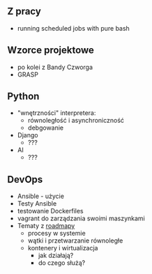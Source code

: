 ## Z pracy
* running scheduled jobs with pure bash

## Wzorce projektowe
* po kolei z Bandy Czworga
* GRASP
## Python
* "wnętrzności" interpretera:
    * równoległość i asynchroniczność
    * debgowanie
* Django
    * ???
* AI
    * ???

## DevOps
* Ansible - użycie
* Testy Ansible
* testowanie Dockerfiles
* vagrant do zarządzania swoimi maszynkami
* Tematy z [roadmapy](https://roadmap.sh/devops)
    * procesy w systemie
    * wątki i przetwarzanie równoległe
    * kontenery i wirtualizacja
        * jak działają?
        * do czego służą?